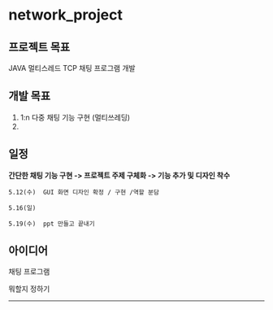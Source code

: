 # network_project

## 프로젝트 목표

JAVA 멀티스레드 TCP 채팅 프로그램 개발

## 개발 목표

1. 1:n 다중 채팅 기능 구현 (멀티쓰레딩)
2. 


## 일정

  **간단한 채팅 기능 구현 -> 프로젝트 주제 구체화 -> 기능 추가 및 디자인 착수**

    5.12(수)  GUI 화면 디자인 확정 / 구현 /역할 분담 

    5.16(일)

    5.19(수)  ppt 만들고 끝내기   


## 아이디어

채팅 프로그램

뭐할지 정하기


-----

